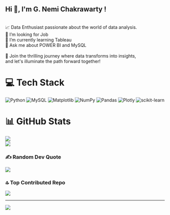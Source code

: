 Hi 👋, I'm G. Nemi Chakrawarty !
---
<br>📈 Data Enthusiast passionate about the world of data analysis.
<br>🤝 I’m looking for Job 
<br>🌱 I’m currently learning Tableau
<br>💬 Ask me about POWER BI and MySQL
<br><br>🔭 Join the thrilling journey where data transforms into insights,<br> and let's illuminate the path forward together!

# 💻 Tech Stack
![Python](https://img.shields.io/badge/python-3670A0?style=for-the-badge&logo=python&logoColor=ffdd54) 
![MySQL](https://img.shields.io/badge/mysql-%2300000f.svg?style=for-the-badge&logo=mysql&logoColor=white) 
![Matplotlib](https://img.shields.io/badge/Matplotlib-%23ffffff.svg?style=for-the-badge&logo=Matplotlib&logoColor=black) 
![NumPy](https://img.shields.io/badge/numpy-%23013243.svg?style=for-the-badge&logo=numpy&logoColor=white) 
![Pandas](https://img.shields.io/badge/pandas-%23150458.svg?style=for-the-badge&logo=pandas&logoColor=white) 
![Plotly](https://img.shields.io/badge/Plotly-%233F4F75.svg?style=for-the-badge&logo=plotly&logoColor=white) 
![scikit-learn](https://img.shields.io/badge/scikit--learn-%23F7931E.svg?style=for-the-badge&logo=scikit-learn&logoColor=white)

# 📊 GitHub Stats
![](https://github-readme-stats.vercel.app/api?username=Nemi016&theme=tokyonight&hide_border=true&include_all_commits=false&count_private=true)<br/>
![](https://github-readme-streak-stats.herokuapp.com/?user=Nemi016&theme=tokyonight&hide_border=true)<br/>


### ✍️ Random Dev Quote
![](https://quotes-github-readme.vercel.app/api?type=vetical&theme=tokyonight)

### 🔝 Top Contributed Repo
![](https://github-contributor-stats.vercel.app/api?username=Nemi016&limit=5&theme=tokyonight&combine_all_yearly_contributions=true)

---
[![](https://visitcount.itsvg.in/api?id=Nemi016&icon=0&color=2)](https://visitcount.itsvg.in)

<!-- Proudly created with GPRM ( https://gprm.itsvg.in ) -->
